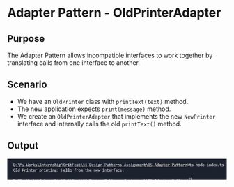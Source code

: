 # Adapter Pattern - OldPrinterAdapter

## Purpose
The Adapter Pattern allows incompatible interfaces to work together by translating calls from one interface to another.

## Scenario
- We have an `OldPrinter` class with `printText(text)` method.
- The new application expects `print(message)` method.
- We create an `OldPrinterAdapter` that implements the new `NewPrinter` interface and internally calls the old `printText()` method.

## Output

![adapter](./screenshot/adapter.png)